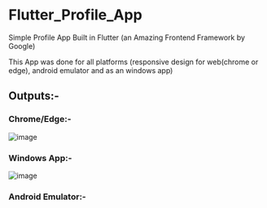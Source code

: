 # Flutter_Profile_App
Simple Profile App Built in Flutter (an Amazing Frontend Framework by Google)

This App was done for all platforms (responsive design for web(chrome or edge), android emulator and as an windows app)

## Outputs:- 

### Chrome/Edge:- 

![image](https://user-images.githubusercontent.com/60535124/124360840-98403480-dc49-11eb-9a2d-4c7e377998ea.png)

### Windows App:- 

![image](https://user-images.githubusercontent.com/60535124/124360902-eb19ec00-dc49-11eb-84a9-2d5c3bb75432.png)


### Android Emulator:- 



